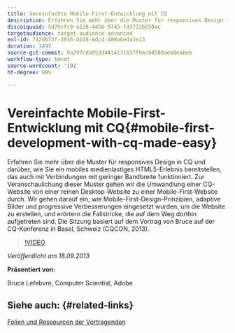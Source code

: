 ```yaml
---
title: Vereinfachte Mobile-First-Entwicklung mit CQ
description: Erfahren Sie mehr über die Muster für responsives Design in CQ und darüber, wie Sie ein mobiles medienlastiges HTML5-Erlebnis bereitstellen, das auch mit Verbindungen mit geringer Bandbreite funktioniert. Zur Veranschaulichung dieser Muster gehen wir die Umwandlung einer CQ-Website von einer reinen Desktop-Website zu einer Mobile-First-Website durch. Wir gehen darauf ein, wie Mobile-First-Design-Prinzipien, adaptive Bilder und progressive Verbesserungen eingesetzt wurden, um die Website zu erstellen, und erörtern die Fallstricke, die auf dem Weg dorthin aufgetreten sind. Die Sitzung basiert auf dem Vortrag von Bruce auf der CQ-Konferenz in Basel, Schweiz (CQCON, 2013).
discoiquuid: 5d79cfc0-a128-445b-9745-fd3722b550ac
targetaudience: target-audience advanced
exl-id: 712d673f-3016-4b18-8dcd-480a6eda3e13
duration: 3497
source-git-commit: 9a297cda953d4414131657f9ac84580aea0eabeb
workflow-type: tm+mt
source-wordcount: '192'
ht-degree: 99%

---
```


# Vereinfachte Mobile-First-Entwicklung mit CQ{#mobile-first-development-with-cq-made-easy}

Erfahren Sie mehr über die Muster für responsives Design in CQ und darüber, wie Sie ein mobiles medienlastiges HTML5-Erlebnis bereitstellen, das auch mit Verbindungen mit geringer Bandbreite funktioniert. Zur Veranschaulichung dieser Muster gehen wir die Umwandlung einer CQ-Website von einer reinen Desktop-Website zu einer Mobile-First-Website durch. Wir gehen darauf ein, wie Mobile-First-Design-Prinzipien, adaptive Bilder und progressive Verbesserungen eingesetzt wurden, um die Website zu erstellen, und erörtern die Fallstricke, die auf dem Weg dorthin aufgetreten sind. Die Sitzung basiert auf dem Vortrag von Bruce auf der CQ-Konferenz in Basel, Schweiz (CQCON, 2013).

>[!VIDEO](https://video.tv.adobe.com/v/19572/?quality=9)

*Veröffentlicht am 18.09.2013*

**Präsentiert von:**

Bruce Lefebvre, Computer Scientist, Adobe

## Siehe auch: {#related-links}

[Folien und Ressourcen der Vortragenden](https://brucelefebvre.com/blog/2013/09/18/cq-gems-mobile-first-development/)
